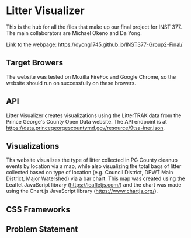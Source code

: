 # Litter Visualizer
This is the hub for all the files that make up our final project for INST 377. The main collaborators are Michael Okeno and Da Yong.

Link to the webpage:  https://dyong1745.github.io/INST377-Group2-Final/ 

## Target Browers 
The website was tested on Mozilla FireFox and Google Chrome, so the website should run on successfully on these browers. 

## API 
Litter Visualizer creates visualizations using the LitterTRAK data from the Prince George's County Open Data website. The API endpoint is at https://data.princegeorgescountymd.gov/resource/9tsa-iner.json.

## Visualizations
Ths website visualizes the type of litter collected in PG County cleanup events by location via a map, while also visualizing the total bags of litter collected based on type of location (e.g. Council District, DPWT Main District, Major Watershed) via a bar chart. This map was created using the Leaflet JavaScript library (https://leafletjs.com/) and the chart was made using the Chart.js JavaScript library (https://www.chartjs.org/).

## CSS Frameworks

## Problem Statement 




